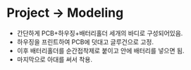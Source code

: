 # Project &#8594; Modeling

* 간단하게 PCB+하우징+배터리홀더 세개의 바디로 구성되어있음.
* 하우징을 프린트하여 PCB에 덧대고 글루건으로 고정.
* 이후 배터리홀더를 순간접착제로 붙이고 안에 배터리를 넣으면 됨.
* 마지막으로 아대를 써서 착용.